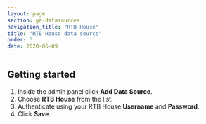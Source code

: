 ```yaml
---
layout: page
section: ga-datasources
navigation_title: "RTB House"
title: "RTB House data source"
order: 3
date: 2020-06-09
---
```

## Getting started

1. Inside the admin panel click **Add Data Source**.
2. Choose **RTB House** from the list.
3. Authenticate using your RTB House **Username** and **Password**.
4. Click **Save**.
